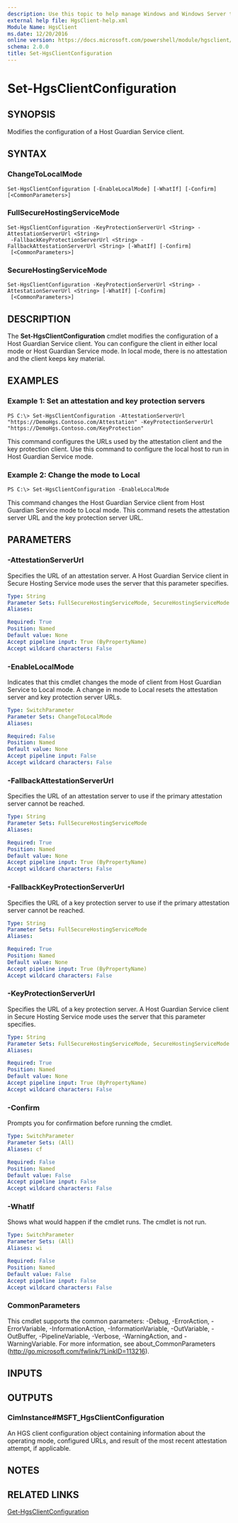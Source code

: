 ```yaml
---
description: Use this topic to help manage Windows and Windows Server technologies with Windows PowerShell.
external help file: HgsClient-help.xml
Module Name: HgsClient
ms.date: 12/20/2016
online version: https://docs.microsoft.com/powershell/module/hgsclient/set-hgsclientconfiguration?view=windowsserver2019-ps&wt.mc_id=ps-gethelp
schema: 2.0.0
title: Set-HgsClientConfiguration
---
```


# Set-HgsClientConfiguration

## SYNOPSIS
Modifies the configuration of a Host Guardian Service client.

## SYNTAX

### ChangeToLocalMode
```
Set-HgsClientConfiguration [-EnableLocalMode] [-WhatIf] [-Confirm] [<CommonParameters>]
```

### FullSecureHostingServiceMode
```
Set-HgsClientConfiguration -KeyProtectionServerUrl <String> -AttestationServerUrl <String>
 -FallbackKeyProtectionServerUrl <String> -FallbackAttestationServerUrl <String> [-WhatIf] [-Confirm]
 [<CommonParameters>]
```

### SecureHostingServiceMode
```
Set-HgsClientConfiguration -KeyProtectionServerUrl <String> -AttestationServerUrl <String> [-WhatIf] [-Confirm]
 [<CommonParameters>]
```

## DESCRIPTION
The **Set-HgsClientConfiguration** cmdlet modifies the configuration of a Host Guardian Service client.
You can configure the client in either local mode or Host Guardian Service mode.
In local mode, there is no attestation and the client keeps key material.

## EXAMPLES

### Example 1: Set an attestation and key protection servers
```
PS C:\> Set-HgsClientConfiguration -AttestationServerUrl "https://DemoHgs.Contoso.com/Attestation" -KeyProtectionServerUrl "https://DemoHgs.Contoso.com/KeyProtection"
```

This command configures the URLs used by the attestation client and the key protection client.
Use this command to configure the local host to run in Host Guardian Service mode.

### Example 2: Change the mode to Local
```
PS C:\> Set-HgsClientConfiguration -EnableLocalMode
```

This command changes the Host Guardian Service client from Host Guardian Service mode to Local mode.
This command resets the attestation server URL and the key protection server URL.

## PARAMETERS

### -AttestationServerUrl
Specifies the URL of an attestation server.
A Host Guardian Service client in Secure Hosting Service mode uses the server that this parameter specifies.

```yaml
Type: String
Parameter Sets: FullSecureHostingServiceMode, SecureHostingServiceMode
Aliases: 

Required: True
Position: Named
Default value: None
Accept pipeline input: True (ByPropertyName)
Accept wildcard characters: False
```

### -EnableLocalMode
Indicates that this cmdlet changes the mode of client from Host Guardian Service to Local mode.
A change in mode to Local resets the attestation server and key protection server URLs.

```yaml
Type: SwitchParameter
Parameter Sets: ChangeToLocalMode
Aliases: 

Required: False
Position: Named
Default value: None
Accept pipeline input: False
Accept wildcard characters: False
```

### -FallbackAttestationServerUrl
Specifies the URL of an attestation server to use if the primary attestation server cannot be reached.

```yaml
Type: String
Parameter Sets: FullSecureHostingServiceMode
Aliases: 

Required: True
Position: Named
Default value: None
Accept pipeline input: True (ByPropertyName)
Accept wildcard characters: False
```

### -FallbackKeyProtectionServerUrl
Specifies the URL of a key protection server to use if the primary attestation server cannot be reached.

```yaml
Type: String
Parameter Sets: FullSecureHostingServiceMode
Aliases: 

Required: True
Position: Named
Default value: None
Accept pipeline input: True (ByPropertyName)
Accept wildcard characters: False
```

### -KeyProtectionServerUrl
Specifies the URL of a key protection server.
A Host Guardian Service client in Secure Hosting Service mode uses the server that this parameter specifies.

```yaml
Type: String
Parameter Sets: FullSecureHostingServiceMode, SecureHostingServiceMode
Aliases: 

Required: True
Position: Named
Default value: None
Accept pipeline input: True (ByPropertyName)
Accept wildcard characters: False
```

### -Confirm
Prompts you for confirmation before running the cmdlet.

```yaml
Type: SwitchParameter
Parameter Sets: (All)
Aliases: cf

Required: False
Position: Named
Default value: False
Accept pipeline input: False
Accept wildcard characters: False
```

### -WhatIf
Shows what would happen if the cmdlet runs.
The cmdlet is not run.

```yaml
Type: SwitchParameter
Parameter Sets: (All)
Aliases: wi

Required: False
Position: Named
Default value: False
Accept pipeline input: False
Accept wildcard characters: False
```

### CommonParameters
This cmdlet supports the common parameters: -Debug, -ErrorAction, -ErrorVariable, -InformationAction, -InformationVariable, -OutVariable, -OutBuffer, -PipelineVariable, -Verbose, -WarningAction, and -WarningVariable. For more information, see about_CommonParameters (http://go.microsoft.com/fwlink/?LinkID=113216).

## INPUTS

## OUTPUTS

### CimInstance#MSFT_HgsClientConfiguration
An HGS client configuration object containing information about the operating mode, configured URLs, and result of the most recent attestation attempt, if applicable.

## NOTES

## RELATED LINKS

[Get-HgsClientConfiguration](./Get-HgsClientConfiguration.md)

